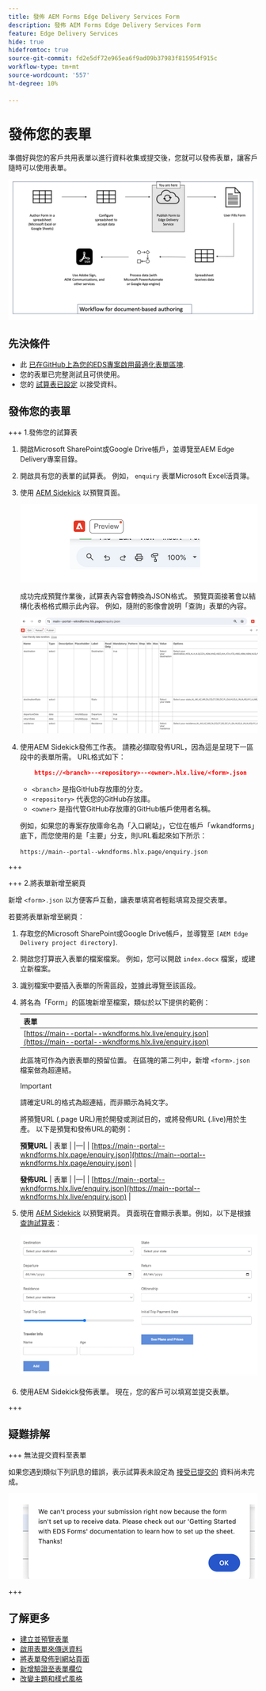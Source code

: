```yaml
---
title: 發佈 AEM Forms Edge Delivery Services Form
description: 發佈 AEM Forms Edge Delivery Services Form
feature: Edge Delivery Services
hide: true
hidefromtoc: true
source-git-commit: fd2e5df72e965ea6f9ad09b37983f815954f915c
workflow-type: tm+mt
source-wordcount: '557'
ht-degree: 10%

---
```



# 發佈您的表單

準備好與您的客戶共用表單以進行資料收集或提交後，您就可以發佈表單，讓客戶隨時可以使用表單。

![檔案式撰寫生態系統](/help/edge/assets/document-based-authoring-workflow-publish-form.png)

## 先決條件

* 此 [已在GitHub上為您的EDS專案啟用最適化表單區塊](/help/edge/docs/forms/create-forms.md).
* 您的表單已完整測試且可供使用。
* 您的 [試算表已設定](/help/edge/docs/forms/submit-forms.md) 以接受資料。

## 發佈您的表單

+++ 1.發佈您的試算表

1. 開啟Microsoft SharePoint或Google Drive帳戶，並導覽至AEM Edge Delivery專案目錄。

1. 開啟具有您的表單的試算表。 例如， `enquiry` 表單Microsoft Excel活頁簿。

1. 使用 [AEM Sidekick](https://www.aem.live/developer/tutorial#preview-and-publish-your-content) 以預覽頁面。

   ![使用AEM Sidekick預覽工作表](/help/edge/assets/preview-form.png)

   成功完成預覽作業後，試算表內容會轉換為JSON格式。 預覽頁面接著會以結構化表格格式顯示此內容。 例如，隨附的影像會說明「查詢」表單的內容。

   ![Forms預覽JSON格式](/help/edge/assets/forms-preview-json-format.png)

1. 使用AEM Sidekick發佈工作表。 請務必擷取發佈URL，因為這是呈現下一區段中的表單所需。 URL格式如下：


   ```JSON
       https://<branch>--<repository>--<owner>.hlx.live/<form>.json
   ```

   * `<branch>` 是指GitHub存放庫的分支。
   * `<repository>` 代表您的GitHub存放庫。
   * `<owner>` 是指代管GitHub存放庫的GitHub帳戶使用者名稱。

   例如，如果您的專案存放庫命名為「入口網站」，它位在帳戶「wkandforms」底下，而您使用的是「主要」分支，則URL看起來如下所示：

   `https://main--portal--wkndforms.hlx.page/enquiry.json`

+++

+++ 2.將表單新增至網頁

新增 `<form>.json` 以方便客戶互動，讓表單填寫者輕鬆填寫及提交表單。


若要將表單新增至網頁：

1. 存取您的Microsoft SharePoint或Google Drive帳戶，並導覽至 `[AEM Edge Delivery project directory]`.

1. 開啟您打算嵌入表單的檔案檔案。 例如，您可以開啟 `index.docx` 檔案，或建立新檔案。

1. 識別檔案中要插入表單的所需區段，並據此導覽至該區段。

1. 將名為「Form」的區塊新增至檔案，類似於以下提供的範例：

   | 表單 |
   |---|
   | [https://main--portal--wkndforms.hlx.live/enquiry.json](https://main--portal--wkndforms.hlx.live/enquiry.json) |

   此區塊可作為內嵌表單的預留位置。 在區塊的第二列中，新增 `<form>.json` 檔案做為超連結。

   >[!IMPORTANT]
   >
   >
   > 請確定URL的格式為超連結，而非顯示為純文字。

   將預覽URL (.page URL)用於開發或測試目的，或將發佈URL (.live)用於生產。 以下是預覽和發佈URL的範例：

   **預覽URL**
| 表單 | |—| | [https://main--portal--wkndforms.hlx.page/enquiry.json](https://main--portal--wkndforms.hlx.page/enquiry.json)  |


   **發佈URL**
| 表單 | |—| | [https://main--portal--wkndforms.hlx.live/enquiry.json](https://main--portal--wkndforms.hlx.live/enquiry.json)  |

1. 使用 [AEM Sidekick](https://www.aem.live/developer/tutorial#preview-and-publish-your-content) 以預覽網頁。 頁面現在會顯示表單。例如，以下是根據 [查詢試算表](https://docs.google.com/spreadsheets/d/196lukD028RDK_evBelkOonPxC7w0l_IiJ-Yx3DvMfNk/edit#gid=0)：


   [![EDS表單範例](/help/edge/assets/eds-form.png)](https://main--portal--wkndforms.hlx.live/)

1. 使用AEM Sidekick發佈表單。 現在，您的客戶可以填寫並提交表單。

+++

## 疑難排解

+++ 無法提交資料至表單

如果您遇到類似下列訊息的錯誤，表示試算表未設定為 [接受已提交的](/help/edge/docs/forms/submit-forms.md) 資料尚未完成。

![在表單提交時的錯誤](/help/edge/assets/form-error.png)

+++


## 了解更多

* [建立並預覽表單](/help/edge/docs/forms/create-forms.md)
* [啟用表單來傳送資料](/help/edge/docs/forms/submit-forms.md)
* [將表單發佈到網站頁面](/help/edge/docs/forms/publish-forms.md)
* [新增驗證至表單欄位](/help/edge/docs/forms/validate-forms.md)
* [改變主題和樣式風格](/help/edge/docs/forms/style-theme-forms.md)
